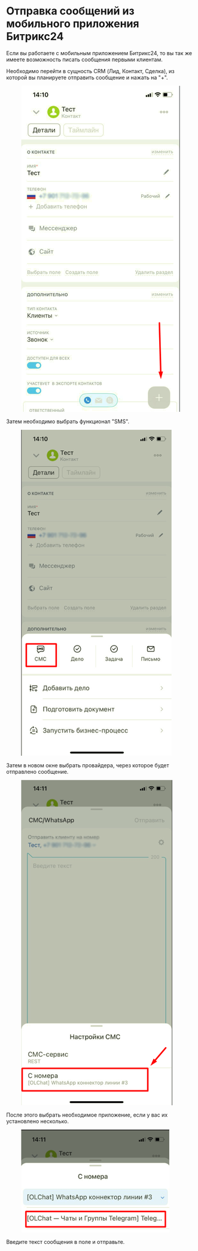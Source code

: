 # Отправка сообщений из мобильного приложения Битрикс24

Если вы работаете с мобильным приложением Битрикс24, то вы так же имеете возможность писать сообщения первыми клиентам.

Необходимо перейти в сущность CRM (Лид, Контакт, Сделка), из которой вы планируете отправить сообщение и нажать на "+".

<figure><img src="../.gitbook/assets/7651ab25-59ad-4527-a7c8-e15b5261c48c.png" alt=""><figcaption></figcaption></figure>

Затем необходимо выбрать функционал "SMS".

<figure><img src="../.gitbook/assets/0b8a965c-aca3-44ac-b554-8289fbdf427d.png" alt=""><figcaption></figcaption></figure>

Затем в новом окне выбрать провайдера, через которое будет отправлено сообщение.&#x20;

<figure><img src="../.gitbook/assets/892aca17-e1b1-4595-a13d-e4cc023d6a7f.png" alt=""><figcaption></figcaption></figure>

После этого выбрать необходимое приложение, если у вас их установлено несколько.&#x20;

<figure><img src="../.gitbook/assets/ea30d92b-74be-47d7-bfbb-f111872ea7bf.png" alt=""><figcaption></figcaption></figure>

Введите текст сообщения в поле и отправьте.&#x20;
